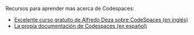 Recursos para aprender mas acerca de Codespaces:
- [Excelente curso gratuito de Alfredo Deza sobre CodeSpaces (en inglés)](https://www.youtube.com/playlist?list=PLmsFUfdnGr3wTl-NCblzcrEv2lFSX975-)
- [La propia documentación de Codespaces (en español)](https://docs.github.com/es/codespaces)
